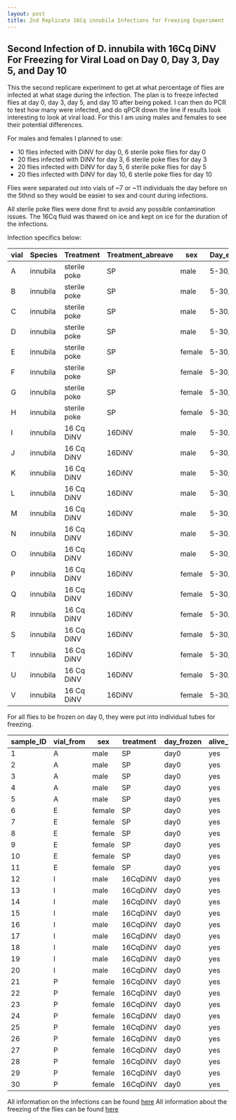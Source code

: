 ```yaml
---
layout: post
title: 2nd Replicate 16Cq innubila Infections for Freezing Experiment 
---
```


## Second Infection of D. innubila with 16Cq DiNV For Freezing for Viral Load on Day 0, Day 3, Day 5, and Day 10

This the second replicare experiment to get at what percentage of flies are infected at what stage during the infection. The plan is to freeze infected flies at day 0, day 3, day 5, and day 10 after being poked. I can then do PCR to test how many were infected, and do qPCR down the line if results look interesting to look at viral load. For this I am using males and females to see their potential differences. 

For males and females I planned to use:
- 10 flies infected with DiNV for day 0, 6 sterile poke flies for day 0 
- 20 flies infected with DiNV for day 3, 6 sterile poke flies for day 3
- 20 flies infected with DiNV for day 5, 6 sterile poke flies for day 5
- 20 flies infected with DiNV for day 10, 6 sterile poke flies for day 10

Flies were separated out into vials of ~7 or ~11 individuals the day before on the 5thnd so they would be easier to sex and count during infections. 

All sterile poke flies were done first to avoid any possible contamination issues. The 16Cq fluid was thawed on ice and kept on ice for the duration of the infections. 

Infection specifics below:

| vial | Species  | Treatment    | Treatment_abreave | sex    | Day_emerged | Day_Infected | time_infected | fly_age  | Original_N_number |
|------|----------|--------------|-------------------|--------|-------------|--------------|---------------|----------|-------------------|
| A    | innubila | sterile poke | SP                | male   | 5-30/6-1    | 20230606     | 3:14          | 6-7 days | 5                 |
| B    | innubila | sterile poke | SP                | male   | 5-30/6-1    | 20230606     | 3:18          | 6-7 days | 6                 |
| C    | innubila | sterile poke | SP                | male   | 5-30/6-1    | 20230606     | 3:22          | 6-7 days | 6                 |
| D    | innubila | sterile poke | SP                | male   | 5-30/6-1    | 20230606     | 3:26          | 6-7 days | 6                 |
| E    | innubila | sterile poke | SP                | female | 5-30/6-1    | 20230606     | 3:30          | 6-7 days | 6                 |
| F    | innubila | sterile poke | SP                | female | 5-30/6-1    | 20230606     | 3:34          | 6-7 days | 6                 |
| G    | innubila | sterile poke | SP                | female | 5-30/6-1    | 20230606     | 3:38          | 6-7 days | 6                 |
| H    | innubila | sterile poke | SP                | female | 5-30/6-1    | 20230606     | 3:42          | 6-7 days | 6                 |
| I    | innubila | 16 Cq DiNV   | 16DiNV            | male   | 5-30/6-1    | 20230606     | 3:46          | 6-7 days | 9                 |
| J    | innubila | 16 Cq DiNV   | 16DiNV            | male   | 5-30/6-1    | 20230606     | 3:51          | 6-7 days | 10                |
| K    | innubila | 16 Cq DiNV   | 16DiNV            | male   | 5-30/6-1    | 20230606     | 3:57          | 6-7 days | 10                |
| L    | innubila | 16 Cq DiNV   | 16DiNV            | male   | 5-30/6-1    | 20230606     | 4:03          | 6-7 days | 10                |
| M    | innubila | 16 Cq DiNV   | 16DiNV            | male   | 5-30/6-1    | 20230606     | 4:07          | 6-7 days | 9                 |
| N    | innubila | 16 Cq DiNV   | 16DiNV            | male   | 5-30/6-1    | 20230606     | 4:12          | 6-7 days | 10                |
| O    | innubila | 16 Cq DiNV   | 16DiNV            | male   | 5-30/6-1    | 20230606     | 4:17          | 6-7 days | 10                |
| P    | innubila | 16 Cq DiNV   | 16DiNV            | female | 5-30/6-1    | 20230606     | 4:23          | 6-7 days | 10                |
| Q    | innubila | 16 Cq DiNV   | 16DiNV            | female | 5-30/6-1    | 20230606     | 4:27          | 6-7 days | 10                |
| R    | innubila | 16 Cq DiNV   | 16DiNV            | female | 5-30/6-1    | 20230606     | 4:32          | 6-7 days | 10                |
| S    | innubila | 16 Cq DiNV   | 16DiNV            | female | 5-30/6-1    | 20230606     | 4:37          | 6-7 days | 10                |
| T    | innubila | 16 Cq DiNV   | 16DiNV            | female | 5-30/6-1    | 20230606     | 4:41          | 6-7 days | 10                |
| U    | innubila | 16 Cq DiNV   | 16DiNV            | female | 5-30/6-1    | 20230606     | 4:45          | 6-7 days | 10                |
| V    | innubila | 16 Cq DiNV   | 16DiNV            | female | 5-30/6-1    | 20230606     | 4:50          | 6-7 days | 10                |

For all flies to be frozen on day 0, they were put into individual tubes for freezing.

| sample_ID | vial_from | sex    | treatment | day_frozen | alive_when_frozen? |
|-----------|-----------|--------|-----------|------------|--------------------|
| 1         | A         | male   | SP        | day0       | yes                |
| 2         | A         | male   | SP        | day0       | yes                |
| 3         | A         | male   | SP        | day0       | yes                |
| 4         | A         | male   | SP        | day0       | yes                |
| 5         | A         | male   | SP        | day0       | yes                |
| 6         | E         | female | SP        | day0       | yes                |
| 7         | E         | female | SP        | day0       | yes                |
| 8         | E         | female | SP        | day0       | yes                |
| 9         | E         | female | SP        | day0       | yes                |
| 10        | E         | female | SP        | day0       | yes                |
| 11        | E         | female | SP        | day0       | yes                |
| 12        | I         | male   | 16CqDiNV  | day0       | yes                |
| 13        | I         | male   | 16CqDiNV  | day0       | yes                |
| 14        | I         | male   | 16CqDiNV  | day0       | yes                |
| 15        | I         | male   | 16CqDiNV  | day0       | yes                |
| 16        | I         | male   | 16CqDiNV  | day0       | yes                |
| 17        | I         | male   | 16CqDiNV  | day0       | yes                |
| 18        | I         | male   | 16CqDiNV  | day0       | yes                |
| 19        | I         | male   | 16CqDiNV  | day0       | yes                |
| 20        | I         | male   | 16CqDiNV  | day0       | yes                |
| 21        | P         | female | 16CqDiNV  | day0       | yes                |
| 22        | P         | female | 16CqDiNV  | day0       | yes                |
| 23        | P         | female | 16CqDiNV  | day0       | yes                |
| 24        | P         | female | 16CqDiNV  | day0       | yes                |
| 25        | P         | female | 16CqDiNV  | day0       | yes                |
| 26        | P         | female | 16CqDiNV  | day0       | yes                |
| 27        | P         | female | 16CqDiNV  | day0       | yes                |
| 28        | P         | female | 16CqDiNV  | day0       | yes                |
| 29        | P         | female | 16CqDiNV  | day0       | yes                |
| 30        | P         | female | 16CqDiNV  | day0       | yes                |


All information on the infections can be found [here](https://docs.google.com/spreadsheets/d/1aqbYLypkT9Ut11gT29jDr_539pN3ruYzb5GXUod_uM4/edit#gid=0)
All information about the freezing of the flies can be found [here](https://docs.google.com/spreadsheets/d/12IcmQj33CwvJ5qGHkNvVF8AIu8zRNXAVLEE6jx44lOY/edit#gid=0)
